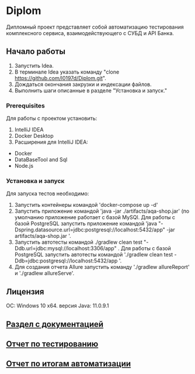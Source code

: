 ### 


# Diplom

Дипломный проект представляет собой автоматизацию тестирования комплексного сервиса, взаимодействующего с СУБД и API Банка.

## Начало работы

1. Запустить Idea.
2. В терминале Idea указать команду "clone https://github.com/l0197d/Diplom.git".
3. Дождаться окончания закрузки и индексации файлов.
4. Выполнить шаги описанные в разделе "Установка и запуск."

### Prerequisites
Для работы с проектом установить:
1. IntelliJ IDEA
2. Docker Desktop
3. Расширения для IntelliJ IDEA:
- Docker
- DataBaseTool and Sql
- Node.js



### Установка и запуск

Для запуска тестов необходимо:
1. Запустить контейнеры командой 'docker-compose up -d'
2. Запустить приложение командой 'java -jar ./artifacts/aqa-shop.jar' (по умолчанию приложение работает с базой MySQl. 
Для работы с базой PostgreSQL запустить приложение командой 'java "-Dspring.datasource.url=jdbc:postgresql://localhost:5432/app" -jar artifacts/aqa-shop.jar
   '.
3. Запустить автотесты командой ./gradlew clean test "-Ddb.url=jdbc:mysql://localhost:3306/app" . 
Для работы с базой PostgreSQL запустить автотесты командой './gradlew clean test 
   -Ddb=jdbc:postgresql://localhost:5432/app   '.
4. Для создания отчета Allure запустить команду './gradlew allureReport' и './gradlew allureServe'.


## Лицензия

ОС: Windows 10 х64.
версия Java: 11.0.9.1

## [Раздел с документацией](https://github.com/l0197d/Diplom/tree/master/docs)
## [Отчет по тестированию](https://github.com/l0197d/Diplom/tree/master/docs/Report.md)
## [Отчет по итогам автоматизации](https://github.com/l0197d/Diplom/tree/master/docs/Summary.md)
